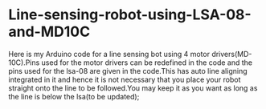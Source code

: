 # Line-sensing-robot-using-LSA-08-and-MD10C
Here is my Arduino code for a line sensing bot using 4 motor drivers(MD-10C).Pins used for the motor drivers can be redefined in the code and the pins used for the lsa-08 are given in the code.This has auto line aligning integrated in it and hence it is not necessary that you place your robot straight onto the line to be followed.You may keep it as you want as long as the line is below the lsa(to be updated);
